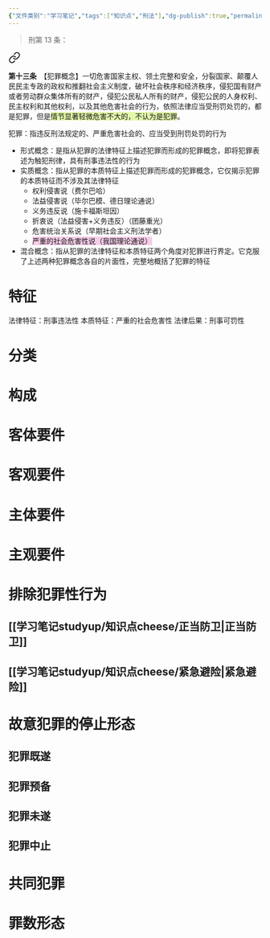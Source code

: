 ```yaml
---
{"文件类别":"学习笔记","tags":["知识点","刑法"],"dg-publish":true,"permalink":"/学习笔记studyup/知识点cheese/犯罪/","dgPassFrontmatter":true,"created":"2024-10-22T15:43:49.436+08:00","updated":"2024-10-29T19:12:01.509+08:00"}
---
```


>刑第 13 条：
<div class="transclusion internal-embed is-loaded"><a class="markdown-embed-link" href="////#t13" aria-label="Open link"><svg xmlns="http://www.w3.org/2000/svg" width="24" height="24" viewBox="0 0 24 24" fill="none" stroke="currentColor" stroke-width="2" stroke-linecap="round" stroke-linejoin="round" class="svg-icon lucide-link"><path d="M10 13a5 5 0 0 0 7.54.54l3-3a5 5 0 0 0-7.07-7.07l-1.72 1.71"></path><path d="M14 11a5 5 0 0 0-7.54-.54l-3 3a5 5 0 0 0 7.07 7.07l1.71-1.71"></path></svg></a><div class="markdown-embed">



**第十三条**　【犯罪概念】一切危害国家主权、领土完整和安全，分裂国家、颠覆人民民主专政的政权和推翻社会主义制度，破坏社会秩序和经济秩序，侵犯国有财产或者劳动群众集体所有的财产，侵犯公民私人所有的财产，侵犯公民的人身权利、民主权利和其他权利，以及其他危害社会的行为，依照法律应当受刑罚处罚的，都是犯罪，但是<span style="background:rgba(205, 244, 105, 0.55)">情节显著轻微危害不大的，不认为是犯罪</span>。 

</div></div>


犯罪：指违反刑法规定的、严重危害社会的、应当受到刑罚处罚的行为
- 形式概念：是指从犯罪的法律特征上描述犯罪而形成的犯罪概念，即将犯罪表述为触犯刑律，具有刑事违法性的行为
- 实质概念：指从犯罪的本质特征上描述犯罪而形成的犯罪概念，它仅揭示犯罪的本质特征而不涉及其法律特征
	- 权利侵害说（费尔巴哈）
	- 法益侵害说（毕尔巴模、德日理论通说）
	- 义务违反说（施卡福斯坦因）
	- 折衷说（法益侵害+义务违反）（团藤重光）
	- 危害统治关系说（早期社会主义刑法学者）
	- <span style="background:rgba(240, 167, 216, 0.55)">严重的社会危害性说（我国理论通说）</span>
- 混合概念：指从犯罪的法律特征和本质特征两个角度对犯罪进行界定。它克服了上述两种犯罪概念各自的片面性，完整地概括了犯罪的特征
# 特征
法律特征：刑事违法性
本质特征：严重的社会危害性
法律后果：刑事可罚性
# 分类
# 构成
# 客体要件
# 客观要件
# 主体要件
# 主观要件
# 排除犯罪性行为
## [[学习笔记studyup/知识点cheese/正当防卫\|正当防卫]]
## [[学习笔记studyup/知识点cheese/紧急避险\|紧急避险]]
# 故意犯罪的停止形态
## 犯罪既遂
## 犯罪预备
## 犯罪未遂
## 犯罪中止
# 共同犯罪
# 罪数形态
